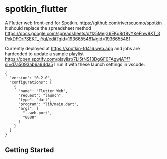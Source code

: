 # spotkin_flutter

A Flutter web front-end for Spotkin. <https://github.com/riverscuomo/spotkin>
It should replace the spreadsheet method <https://docs.google.com/spreadsheets/d/1z5MejG6EKg8rf8vYKeFhw9XT_3PxkDFOrPSEKT_jYqI/edit?gid=1936655481#gid=1936655481>

Currently deployed at <https://spotkin-fd416.web.app> and jobs are hardcoded to update a sample playlist <https://open.spotify.com/playlist/7Li5tNS13DgGF0FAgwjATf?si=d7a5093ab6a94da5>
I run it with these launch settings in vscode:

```
{
  "version": "0.2.0",
  "configurations": [
    {
      "name": "Flutter Web",
      "request": "launch",
      "type": "dart",
      "program": "lib/main.dart",
      "args": [
        "--web-port",
        "8888"
      ]
    }
  ]
}
```

## Getting Started
